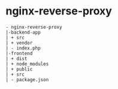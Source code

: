 # nginx-reverse-proxy
```
- nginx-reverse-proxy
|-backend-app
| + src
| + vendor
| - index.php
|-frontend
| + dist
| + node_modules
| + public
| + src
| - package.json
```
